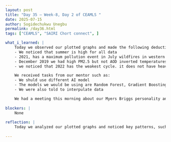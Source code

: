 ```yaml
---
layout: post
title: "Day 35 – Week-8, Day 2 of CEAMLS "
date: 2025-07-15
author: Sogidechukwu Unegbu
permalink: /day36.html
tags: ["CEAMLS", "SAIRI Chort connect", ]

what_i_learned: | 
    Today we observed our plotted graphs and made the following deductions
    - We noticed that summer is high for all data
    - 2021, has a maximum pollution event in July wildfires in western US and canada
    - December 2019 we had high PM2.5 but not AOD inverted temperatures trapping the PM2.5 near the ground making it not show up in satellite data
    - we noticed that 2022 has the weakest cycle. it does not have heavy pollution

    We received tasks from our mentor such as:
    - We shuld use different AI model
    - The models we would be using are Random Forest, Gradient Boosting, Support Vector Regression, Geographically Temporally Weighted (GTW) tree, Long Short Term Memory
    - We were also told to interpulate data 

    We had a meeting this morning about our Myers Briggs personality and our learning styles
    
blockers: |
    None
  
reflection: |
    Today we analyzed our plotted graphs and noticed key patterns, such as high summer pollution levels and a major event in July 2021 due to wildfires. Our mentor gave us tasks including trying new AI models like Random Forest, SVR, and LSTM, and interpolating data. We also discussed our Myers-Briggs personality types and learning styles during a morning meeting. It was a productive day combining data insights and personal development.
    
---
```

